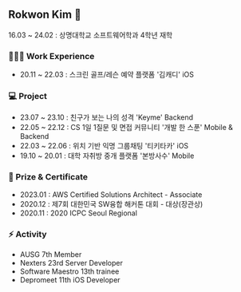 ## Rokwon Kim 👋
16.03 ~ 24.02 : 상명대학교 소프트웨어학과 4학년 재학 

### 🧑🏻‍💻 Work Experience  
- 20.11 ~ 22.03 : 스크린 골프/레슨 예약 플랫폼 '김캐디' iOS

### 💻 Project
- 23.07 ~ 23.10 : 친구가 보는 나의 성격 'Keyme' Backend
- 22.05 ~ 22.12 : CS 1일 1질문 및 면접 커뮤니티 '개발 한 스푼' Mobile & Backend
- 22.03 ~ 22.06 : 위치 기반 익명 그룹채팅 '티키타카' iOS
- 19.10 ~ 20.01 : 대학 자취방 중개 플랫폼 '본방사수' Mobile

### 🏅 Prize & Certificate
- 2023.01 : AWS Certified Solutions Architect - Associate
- 2020.12 : 제7회 대한민국 SW융합 해커톤 대회 - 대상(장관상) 
- 2020.11 : 2020 ICPC Seoul Regional

### ⚡️ Activity
- AUSG 7th Member
- Nexters 23rd Server Developer
- Software Maestro 13th trainee
- Depromeet 11th iOS Developer
